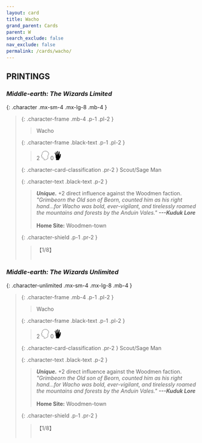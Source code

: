 ```yaml
---
layout: card
title: Wacho
grand_parent: Cards
parent: W
search_exclude: false
nav_exclude: false
permalink: /cards/wacho/
---
```


## PRINTINGS


### _Middle-earth: The Wizards Limited_

{: .character .mx-sm-4 .mx-lg-8 .mb-4 }
> {: .character-frame .mb-4 .p-1 .pl-2 }
> > <div class="card-mp"></div>
> > <div class="character-card-name">Wacho</div>
>
> {: .character-frame .black-text .p-1 .pl-2 }
> > 2 ![](/assets/images/mind.svg) 0![](/assets/images/di.svg)
>
> {: .character-card-classification .pr-2 }
> Scout/Sage Man
>
> {: .character-text .black-text .p-2 }
> > _**Unique.**_ +2 direct influence against the Woodmen faction. <br>_"Grimbeorn the Old son of Beorn, counted him as his right hand...for Wacho was bold, ever-vigilant, and tirelessly roamed the mountains and forests by the Anduin Vales."_ ***---Kuduk Lore***  <br><br>**Home Site:** Woodmen-town 
>
> {: .character-shield .p-1 .pr-2 }
> > <div class="card-shield">【1/8】</div>
> > <div class="card-corruption">&nbsp;</div>

### _Middle-earth: The Wizards Unlimited_

{: .character-unlimited .mx-sm-4 .mx-lg-8 .mb-4 }
> {: .character-frame .mb-4 .p-1 .pl-2 }
> > <div class="card-mp"></div>
> > <div class="character-card-name">Wacho</div>
>
> {: .character-frame .black-text .p-1 .pl-2 }
> > 2 ![](/assets/images/mind.svg) 0![](/assets/images/di.svg)
>
> {: .character-card-classification .pr-2 }
> Scout/Sage Man
>
> {: .character-text .black-text .p-2 }
> > _**Unique.**_ +2 direct influence against the Woodmen faction. <br>_"Grimbeorn the Old son of Beorn, counted him as his right hand...for Wacho was bold, ever-vigilant, and tirelessly roamed the mountains and forests by the Anduin Vales."_ ***---Kuduk Lore***  <br><br>**Home Site:** Woodmen-town 
>
> {: .character-shield .p-1 .pr-2 }
> > <div class="card-shield">【1/8】</div>
> > <div class="card-corruption">&nbsp;</div>
